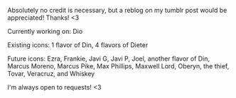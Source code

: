 Absolutely no credit is necessary, but a reblog on my tumblr post would be appreciated! Thanks! <3

Currently working on: Dio

Existing icons: 1 flavor of Din, 4 flavors of Dieter

Future icons: Ezra, Frankie, Javi G, Javi P, Joel, another flavor of Din, Marcus Moreno, Marcus Pike, Max Phillips, Maxwell Lord, Oberyn, the thief, Tovar, Veracruz, and Whiskey

I'm always open to requests! <3
